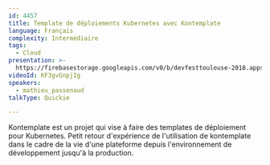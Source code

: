 ```yaml
---
id: 4457
title: Template de déploiements Kubernetes avec Kontemplate
language: Français
complexity: Intermédiaire
tags:
  - Cloud
presentation: >-
  https://firebasestorage.googleapis.com/v0/b/devfesttoulouse-2018.appspot.com/o/presentation%2F4457-Templatedede%CC%81ploiementsKubernetesaveckontemplate-MathieuPassenaud.pptx?alt=media&token=7262e90f-74d9-4618-b63c-ef8c3a574985
videoId: KF3gvGnpjIg
speakers:
  - mathieu_passenaud
talkType: Quickie

---
```


Kontemplate est un projet qui vise à faire des templates de déploiement pour Kubernetes. Petit retour d'expérience de l'utilisation de kontemplate dans le cadre de la vie d'une plateforme depuis l'environnement de développement jusqu'à la production.
